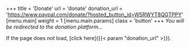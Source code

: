 +++
title = 'Donate'
url = 'donate'
donation_url = 'https://www.paypal.com/donate/?hosted_button_id=W5RWYT8QGTPPY'
[menu.main]
    weight = 1
    [menu.main.params]
      class = 'button'
+++
*You will be redirected to the donation platform...*

If the page does not load, [click here]({{< param "donation_url" >}}).